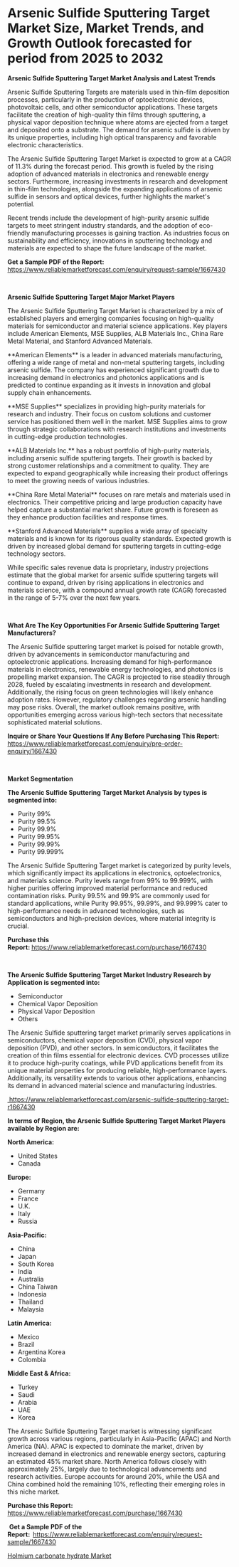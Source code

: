 <p><h1>Arsenic Sulfide Sputtering Target Market Size, Market Trends, and Growth Outlook forecasted for period from 2025 to 2032</h1></p><p><strong>Arsenic Sulfide Sputtering Target Market Analysis and Latest Trends</strong></p>
<p><p>Arsenic Sulfide Sputtering Targets are materials used in thin-film deposition processes, particularly in the production of optoelectronic devices, photovoltaic cells, and other semiconductor applications. These targets facilitate the creation of high-quality thin films through sputtering, a physical vapor deposition technique where atoms are ejected from a target and deposited onto a substrate. The demand for arsenic sulfide is driven by its unique properties, including high optical transparency and favorable electronic characteristics.</p><p>The Arsenic Sulfide Sputtering Target Market is expected to grow at a CAGR of 11.3% during the forecast period. This growth is fueled by the rising adoption of advanced materials in electronics and renewable energy sectors. Furthermore, increasing investments in research and development in thin-film technologies, alongside the expanding applications of arsenic sulfide in sensors and optical devices, further highlights the market's potential.</p><p>Recent trends include the development of high-purity arsenic sulfide targets to meet stringent industry standards, and the adoption of eco-friendly manufacturing processes is gaining traction. As industries focus on sustainability and efficiency, innovations in sputtering technology and materials are expected to shape the future landscape of the market.</p></p>
<p><strong>Get a Sample PDF of the Report:&nbsp;</strong> <a href="https://www.reliablemarketforecast.com/enquiry/request-sample/1667430?utm_campaign=3132&utm_medium=2&utm_source=Github&utm_content=ia&utm_term=08032025&utm_id=arsenic-sulfide-sputtering-target">https://www.reliablemarketforecast.com/enquiry/request-sample/1667430</a></p>
<p>&nbsp;</p>
<p><strong>Arsenic Sulfide Sputtering Target Major Market Players</strong></p>
<p><p>The Arsenic Sulfide Sputtering Target Market is characterized by a mix of established players and emerging companies focusing on high-quality materials for semiconductor and material science applications. Key players include American Elements, MSE Supplies, ALB Materials Inc., China Rare Metal Material, and Stanford Advanced Materials.</p><p>**American Elements** is a leader in advanced materials manufacturing, offering a wide range of metal and non-metal sputtering targets, including arsenic sulfide. The company has experienced significant growth due to increasing demand in electronics and photonics applications and is predicted to continue expanding as it invests in innovation and global supply chain enhancements.</p><p>**MSE Supplies** specializes in providing high-purity materials for research and industry. Their focus on custom solutions and customer service has positioned them well in the market. MSE Supplies aims to grow through strategic collaborations with research institutions and investments in cutting-edge production technologies.</p><p>**ALB Materials Inc.** has a robust portfolio of high-purity materials, including arsenic sulfide sputtering targets. Their growth is backed by strong customer relationships and a commitment to quality. They are expected to expand geographically while increasing their product offerings to meet the growing needs of various industries.</p><p>**China Rare Metal Material** focuses on rare metals and materials used in electronics. Their competitive pricing and large production capacity have helped capture a substantial market share. Future growth is foreseen as they enhance production facilities and response times.</p><p>**Stanford Advanced Materials** supplies a wide array of specialty materials and is known for its rigorous quality standards. Expected growth is driven by increased global demand for sputtering targets in cutting-edge technology sectors.</p><p>While specific sales revenue data is proprietary, industry projections estimate that the global market for arsenic sulfide sputtering targets will continue to expand, driven by rising applications in electronics and materials science, with a compound annual growth rate (CAGR) forecasted in the range of 5-7% over the next few years.</p></p>
<p>&nbsp;</p>
<p><strong>What Are The Key Opportunities For Arsenic Sulfide Sputtering Target Manufacturers?</strong></p>
<p><p>The Arsenic Sulfide sputtering target market is poised for notable growth, driven by advancements in semiconductor manufacturing and optoelectronic applications. Increasing demand for high-performance materials in electronics, renewable energy technologies, and photonics is propelling market expansion. The CAGR is projected to rise steadily through 2028, fueled by escalating investments in research and development. Additionally, the rising focus on green technologies will likely enhance adoption rates. However, regulatory challenges regarding arsenic handling may pose risks. Overall, the market outlook remains positive, with opportunities emerging across various high-tech sectors that necessitate sophisticated material solutions.</p></p>
<p><strong>Inquire or Share Your Questions If Any Before Purchasing This Report:</strong> <a href="https://www.reliablemarketforecast.com/enquiry/pre-order-enquiry/1667430?utm_campaign=3132&utm_medium=2&utm_source=Github&utm_content=ia&utm_term=08032025&utm_id=arsenic-sulfide-sputtering-target">https://www.reliablemarketforecast.com/enquiry/pre-order-enquiry/1667430</a></p>
<p>&nbsp;</p>
<p><strong>Market Segmentation</strong></p>
<p><strong>The Arsenic Sulfide Sputtering Target Market Analysis by types is segmented into:</strong></p>
<p><ul><li>Purity 99%</li><li>Purity 99.5%</li><li>Purity 99.9%</li><li>Purity 99.95%</li><li>Purity 99.99%</li><li>Purity 99.999%</li></ul></p>
<p><p>The Arsenic Sulfide Sputtering Target market is categorized by purity levels, which significantly impact its applications in electronics, optoelectronics, and materials science. Purity levels range from 99% to 99.999%, with higher purities offering improved material performance and reduced contamination risks. Purity 99.5% and 99.9% are commonly used for standard applications, while Purity 99.95%, 99.99%, and 99.999% cater to high-performance needs in advanced technologies, such as semiconductors and high-precision devices, where material integrity is crucial.</p></p>
<p><strong>Purchase this Report:&nbsp;</strong><a href="https://www.reliablemarketforecast.com/purchase/1667430?utm_campaign=3132&utm_medium=2&utm_source=Github&utm_content=ia&utm_term=08032025&utm_id=arsenic-sulfide-sputtering-target">https://www.reliablemarketforecast.com/purchase/1667430</a></p>
<p>&nbsp;</p>
<p><strong>The Arsenic Sulfide Sputtering Target Market Industry Research by Application is segmented into:</strong></p>
<p><ul><li>Semiconductor</li><li>Chemical Vapor Deposition</li><li>Physical Vapor Deposition</li><li>Others</li></ul></p>
<p><p>The Arsenic Sulfide sputtering target market primarily serves applications in semiconductors, chemical vapor deposition (CVD), physical vapor deposition (PVD), and other sectors. In semiconductors, it facilitates the creation of thin films essential for electronic devices. CVD processes utilize it to produce high-purity coatings, while PVD applications benefit from its unique material properties for producing reliable, high-performance layers. Additionally, its versatility extends to various other applications, enhancing its demand in advanced material science and manufacturing industries.</p></p>
<p><a href="https://www.reliablemarketforecast.com/arsenic-sulfide-sputtering-target-r1667430?utm_campaign=3132&utm_medium=2&utm_source=Github&utm_content=ia&utm_term=08032025&utm_id=arsenic-sulfide-sputtering-target">&nbsp;https://www.reliablemarketforecast.com/arsenic-sulfide-sputtering-target-r1667430</a></p>
<p><strong>In terms of Region, the Arsenic Sulfide Sputtering Target Market Players available by Region are:</strong></p>
<p>
    <p> <strong> North America: </strong>
        <ul>
            <li>United States</li>
            <li>Canada</li>
        </ul>
        </p> 
    <p> <strong> Europe: </strong>
        <ul>
            <li>Germany</li>
            <li>France</li>
            <li>U.K.</li>
            <li>Italy</li>
            <li>Russia</li>
        </ul>
        </p> 
    <p> <strong> Asia-Pacific: </strong>
        <ul>
            <li>China</li>
            <li>Japan</li>
            <li>South Korea</li>
            <li>India</li>
            <li>Australia</li>
            <li>China Taiwan</li>
            <li>Indonesia</li>
            <li>Thailand</li>
            <li>Malaysia</li>
        </ul>
        </p> 
    <p> <strong> Latin America: </strong>
        <ul>
            <li>Mexico</li>
            <li>Brazil</li>
            <li>Argentina Korea</li>
            <li>Colombia</li>
        </ul>
        </p> 
    <p> <strong> Middle East & Africa: </strong>
        <ul>
            <li>Turkey</li>
            <li>Saudi</li>
            <li>Arabia</li>
            <li>UAE</li>
            <li>Korea</li>
        </ul>
    </p>
    </p>
<p><p>The Arsenic Sulfide Sputtering Target market is witnessing significant growth across various regions, particularly in Asia-Pacific (APAC) and North America (NA). APAC is expected to dominate the market, driven by increased demand in electronics and renewable energy sectors, capturing an estimated 45% market share. North America follows closely with approximately 25%, largely due to technological advancements and research activities. Europe accounts for around 20%, while the USA and China combined hold the remaining 10%, reflecting their emerging roles in this niche market.</p></p>
<p><strong>Purchase this Report: </strong><a href="https://www.reliablemarketforecast.com/purchase/1667430?utm_campaign=3132&utm_medium=2&utm_source=Github&utm_content=ia&utm_term=08032025&utm_id=arsenic-sulfide-sputtering-target">https://www.reliablemarketforecast.com/purchase/1667430</a></p>
<p>&nbsp;<strong>Get a Sample PDF of the Report:&nbsp;&nbsp;</strong><a href="https://www.reliablemarketforecast.com/enquiry/request-sample/1667430?utm_campaign=3132&utm_medium=2&utm_source=Github&utm_content=ia&utm_term=08032025&utm_id=arsenic-sulfide-sputtering-target">https://www.reliablemarketforecast.com/enquiry/request-sample/1667430</a></p>
<p><strong></strong></p>
<p><p><a href="https://github.com/vigoseiler/Market-Research-Report-List-1/blob/main/holmium-carbonate-hydrate-market.md?utm_campaign=3132&utm_medium=2&utm_source=Github&utm_content=ia&utm_term=08032025&utm_id=arsenic-sulfide-sputtering-target">Holmium carbonate hydrate Market</a></p></p>